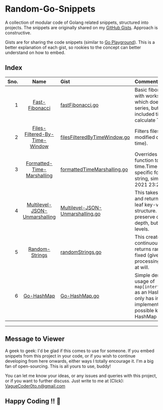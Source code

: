 # Random-Go-Snippets
A collection of modular code of Golang related snippets, structured into projects. The snippets are originally shared on my [GitHub Gists](https://gist.github.com/VagueCoder). Approach is constructive.

Gists are for sharing the code snippets (similar to [Go Playground](https://play.golang.org/)). This is a better explanation of each gist, so rookies to the concept can better understand on how to embed.

## Index
Sno. | Name | Gist | Comment
----:|:----:|:-----|:-------
1 | [Fast-Fibonacci](Fast-Fibonacci) | [fastFibonacci.go](https://gist.github.com/VagueCoder/03ecd15c42666cb7594790fa263e532f) | Basic fibonacci code snippet with works in goroutines which doesn't give whole series, but n'th number. Also included time module to calculate TAT.
2 | [Files-Filtered-By-Time-Window](Files-Filtered-By-Time-Window) | [filesFilteredByTimeWindow.go](https://gist.github.com/VagueCoder/f4ad2a875464e05bc16ac8ef88d79067) | Filters files based on the modified date (start and end time).
3 | [Formatted-Time-Marshalling](Formatted-Time-Marshalling) | [formattedTimeMarshalling.go](https://gist.github.com/VagueCoder/5402cadf0707afbbfccc0e0c3abb650a) | Overrides the marshaller function to marshal time.Time object to a specific formatted time string, similar to: "21-May-2021 23:20:08 IST".
4 | [Multilevel-JSON-Unmarshalling](https://github.com/VagueCoder/Multilevel-JSON-Unmarshalling) | [Multilevel-JSON-Unmarshalling.go](https://gist.github.com/VagueCoder/37086acb50919a95ef025e0f05c27b61) |  This takes JSON as object and returns slice of all the leaf key-value pairs in the structure. This doesn't preserve details of the depth, but just KVs of all levels.
5 | [Random-Strings](Random-Strings) |  [randomStrings.go](https://gist.github.com/VagueCoder/779974d9616e6c108bcaf684c071833a) | This creates a channel which continuously processes and returns random strings of fixed (given) size. And processing can be cancelled at will.
6 | [Go-HashMap](Go-HashMap) | [Go-HashMap.go](https://gist.github.com/VagueCoder/3a93f51f5b98ee4537e864fcb49593d7) | Simple demonstration of usage of `map[interface{}]interface{}` as an HashMap in Go. Gist only has insertion. Package implementation has all the possible known functions on HashMap (originally in Java).
---

## Message to Viewer
A geek to geek: I'd be glad if this comes to use for someone. If you embed snippets from this project in your code, or if you wish to continue developing from here onwards, either ways I totally encourage it. I'm a big fan of open-sourcing. This is all yours to use, buddy!

You can let me know your ideas, or any issues and queries with this project, or if you want to further discuss. Just write to me at (Click): [VagueCoder0to.n@gmail.com](mailto:VagueCoder0to.n@gmail.com?subject=%5BGITHUB%3A%20Random-Go-Snippets%5D%20Your%20Subject%20Here&body=Hello%20Vague%2C%0A%0A)

## Happy Coding !! :metal: